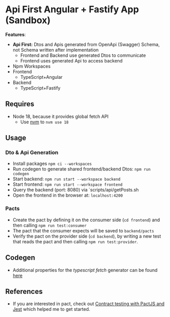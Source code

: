# Api First Angular + Fastify App (Sandbox)

**Features**:

* **Api First:** Dtos and Apis generated from OpenApi (Swagger) Schema, not Schema written after implementation
  * Frontend and Backend use generated Dtos to communicate
  * Frontend uses generated Api to access backend
* Npm Workspaces
* Frontend
  * TypeScript+Angular
* Backend
  * TypeScript+Fastify

## Requires

* Node 18, because it provides global fetch API
  * Use [nvm](https://github.com/nvm-sh/nvm) to `nvm use 18`

## Usage

### Dto & Api Generation

* Install packages `npm ci --workspaces`
* Run codegen to generate shared frontend/backend Dtos: `npm run codegen`
* Start backend: `npm run start --workspace backend`
* Start frontend: `npm run start --workspace frontend`
* Query the backend (port: 8080) via `scripts/api/getPosts.sh
* Open the frontend in the browser at: `localhost:4200`

### Pacts

* Create the pact by defining it on the consumer side (`cd frontend`) and then calling `npm run test:consumer`
* The pact that the consumer expects will be saved to `backend/pacts`
* Verify the pact on the provider side (`cd backend`), by writing a new test that reads the pact and then calling `npm run test:provider`.

## Codegen

* Additional properties for the _typescript fetch_ generator can be found [here](https://github.com/OpenAPITools/openapi-generator/blob/master/docs/generators/typescript-fetch.md)

## References

* If you are interested in pact, check out [Contract testing with PactJS and Jest](https://medium.com/@jw_ng/contract-testing-with-pactjs-and-jest-f93c1ffe75a0) which helped me to get started.
